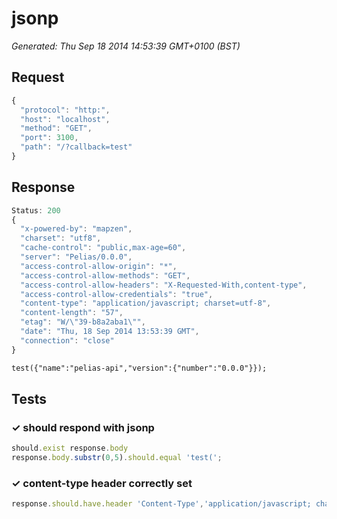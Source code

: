 # jsonp

*Generated: Thu Sep 18 2014 14:53:39 GMT+0100 (BST)*
## Request
```javascript
{
  "protocol": "http:",
  "host": "localhost",
  "method": "GET",
  "port": 3100,
  "path": "/?callback=test"
}
```

## Response
```javascript
Status: 200
{
  "x-powered-by": "mapzen",
  "charset": "utf8",
  "cache-control": "public,max-age=60",
  "server": "Pelias/0.0.0",
  "access-control-allow-origin": "*",
  "access-control-allow-methods": "GET",
  "access-control-allow-headers": "X-Requested-With,content-type",
  "access-control-allow-credentials": "true",
  "content-type": "application/javascript; charset=utf-8",
  "content-length": "57",
  "etag": "W/\"39-b8a2aba1\"",
  "date": "Thu, 18 Sep 2014 13:53:39 GMT",
  "connection": "close"
}
```
```html
test({"name":"pelias-api","version":{"number":"0.0.0"}});
```

## Tests

### ✓ should respond with jsonp
```javascript
should.exist response.body
response.body.substr(0,5).should.equal 'test(';
```

### ✓ content-type header correctly set
```javascript
response.should.have.header 'Content-Type','application/javascript; charset=utf-8'
```

